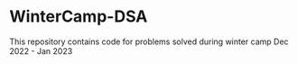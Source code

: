 # WinterCamp-DSA
This repository contains code for problems solved during winter camp Dec 2022 - Jan 2023
